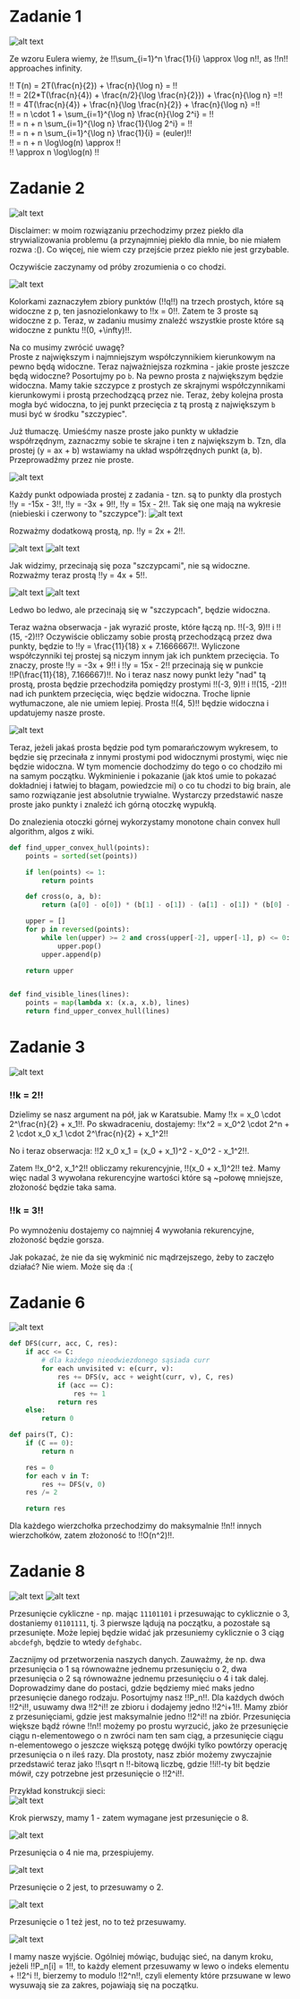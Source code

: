 # Zadanie 1

![alt text](images/3_1.png)

Ze wzoru Eulera wiemy, że !!\sum\_{i=1}^n \frac{1}{i} \approx \log n!!, as !!n!! approaches infinity.

!! T(n) = 2T(\frac{n}{2}) + \frac{n}{\log n} = !!  
!! = 2(2\*T(\frac{n}{4}) + \frac{n/2}{\log \frac{n}{2}}) + \frac{n}{\log n} =!!  
!! = 4T(\frac{n}{4}) + \frac{n}{\log \frac{n}{2}} + \frac{n}{\log n} =!!  
!! = n \cdot 1 + \sum\_{i=1}^{\log n} \frac{n}{\log 2^i} = !!  
!! = n + n \sum\_{i=1}^{\log n} \frac{1}{\log 2^i} = !!  
!! = n + n \sum\_{i=1}^{\log n} \frac{1}{i} = (euler)!!  
!! = n + n \log\log(n) \approx !!  
!! \approx n \log\log(n) !!

# Zadanie 2

![alt text](images/3_2.png)

Disclaimer: w moim rozwiązaniu przechodzimy przez piekło dla strywializowania problemu (a przynajmniej piekło dla mnie, bo nie miałem rozwa :(). Co więcej, nie wiem czy przejście przez piekło nie jest grzybable.

Oczywiście zaczynamy od próby zrozumienia o co chodzi.

![alt text](images/3_2_1.png)

Kolorkami zaznaczyłem zbiory punktów (!!q!!) na trzech prostych, które są widoczne z p, ten jasnozielonkawy to !!x = 0!!. Zatem te 3 proste są widoczne z p. Teraz, w zadaniu musimy znaleźć wszystkie proste które są widoczne z punktu !!(0, +\infty)!!.

Na co musimy zwrócić uwagę?  
Proste z największym i najmniejszym współczynnikiem kierunkowym na pewno będą widoczne. Teraz najważniejsza rozkmina - jakie proste jeszcze będą widoczne? Posortujmy po `b`. Na pewno prosta z największym będzie widoczna. Mamy takie szczypce z prostych ze skrajnymi współczynnikami kierunkowymi i prostą przechodzącą przez nie. Teraz, żeby kolejna prosta mogła być widoczna, to jej punkt przecięcia z tą prostą z największym `b` musi być w środku "szczypiec".

Już tłumaczę. Umieśćmy nasze proste jako punkty w układzie współrzędnym, zaznaczmy sobie te skrajne i ten z największym b. Tzn, dla prostej (y = ax + b) wstawiamy na układ współrzędnych punkt (a, b). Przeprowadźmy przez nie proste.

![alt text](images/3_2_2.png)

Każdy punkt odpowiada prostej z zadania - tzn. są to punkty dla prostych !!y = -15x - 3!!, !!y = -3x + 9!!, !!y = 15x - 2!!.
Tak się one mają na wykresie (niebieski i czerwony to "szczypce"):
![alt text](images/3_2_3.png)

Rozważmy dodatkową prostą, np. !!y = 2x + 2!!.

![alt text](images/3_2_5.png)
![alt text](images/3_2_4.png)

Jak widzimy, przecinają się poza "szczypcami", nie są widoczne. Rozważmy teraz prostą !!y = 4x + 5!!.

![alt text](images/3_2_6.png)
![alt text](images/3_2_7.png)

Ledwo bo ledwo, ale przecinają się w "szczypcach", będzie widoczna.

Teraz ważna obserwacja - jak wyrazić proste, które łączą np. !!(-3, 9)!! i !!(15, -2)!!? Oczywiście obliczamy sobie prostą przechodzącą przez dwa punkty, będzie to !!y = \frac{11}{18} x + 7.1666667!!. Wyliczone współczynniki tej prostej są niczym innym jak ich punktem przecięcia. To znaczy, proste !!y = -3x + 9!! i !!y = 15x - 2!! przecinają się w punkcie !!P(\frac{11}{18}, 7.166667)!!. No i teraz nasz nowy punkt leży "nad" tą prostą, prosta będzie przechodziła pomiędzy prostymi !!(-3, 9)!! i !!(15, -2)!! nad ich punktem przecięcia, więc będzie widoczna. Troche lipnie wytłumaczone, ale nie umiem lepiej. Prosta !!(4, 5)!! będzie widoczna i updatujemy nasze proste.

![alt text](images/3_2_8.png)

Teraz, jeżeli jakaś prosta będzie pod tym pomarańczowym wykresem, to będzie się przecinała z innymi prostymi pod widocznymi prostymi, więc nie będzie widoczna. W tym momencie dochodzimy do tego o co chodziło mi na samym początku. Wykminienie i pokazanie (jak ktoś umie to pokazać dokładniej i łatwiej to błagam, powiedzcie mi) o co tu chodzi to big brain, ale samo rozwiązanie jest absolutnie trywialne.
Wystarczy przedstawić nasze proste jako punkty i znaleźć ich górną otoczkę wypukłą.

Do znalezienia otoczki górnej wykorzystamy monotone chain convex hull algorithm, algos z wiki.

```python
def find_upper_convex_hull(points):
    points = sorted(set(points))

    if len(points) <= 1:
        return points

    def cross(o, a, b):
        return (a[0] - o[0]) * (b[1] - o[1]) - (a[1] - o[1]) * (b[0] - o[0])

    upper = []
    for p in reversed(points):
        while len(upper) >= 2 and cross(upper[-2], upper[-1], p) <= 0:
            upper.pop()
        upper.append(p)

    return upper


def find_visible_lines(lines):
    points = map(lambda x: (x.a, x.b), lines)
    return find_upper_convex_hull(lines)
```

# Zadanie 3

![alt text](images/3_3.png)

### !!k = 2!!

Dzielimy se nasz argument na pół, jak w Karatsubie. Mamy !!x = x_0 \cdot 2^\frac{n}{2} + x_1!!. Po skwadraceniu, dostajemy: !!x^2 = x_0^2 \cdot 2^n + 2 \cdot x_0 x_1 \cdot 2^\frac{n}{2} + x_1^2!!

No i teraz obserwacja: !!2 x_0 x_1 = (x_0 + x_1)^2 - x_0^2 - x_1^2!!.

Zatem !!x_0^2, x_1^2!! obliczamy rekurencyjnie, !!(x_0 + x_1)^2!! też. Mamy więc nadal 3 wywołana rekurencyjne wartości które są ~połowę mniejsze, złożoność będzie taka sama.

### !!k = 3!!

Po wymnożeniu dostajemy co najmniej 4 wywołania rekurencyjne, złożoność będzie gorsza.

Jak pokazać, że nie da się wykminić nic mądrzejszego, żeby to zaczęło działać? Nie wiem. Może się da :(

# Zadanie 6

![alt text](images/3_6.png)

```python
def DFS(curr, acc, C, res):
    if acc <= C:
        # dla każdego nieodwiezdonego sąsiada curr
        for each unvisited v: e(curr, v):
            res += DFS(v, acc + weight(curr, v), C, res)
            if (acc == C):
                res += 1
            return res
    else:
        return 0

def pairs(T, C):
    if (C == 0):
        return n

    res = 0
    for each v in T:
        res += DFS(v, 0)
    res /= 2

    return res
```

Dla każdego wierzchołka przechodzimy do maksymalnie !!n!! innych wierzchołków, zatem złożoność to !!O(n^2)!!.

# Zadanie 8

![alt text](images/3_8_1.png)
![alt text](images/3_8_2.png)

Przesunięcie cykliczne - np. mając `11101101` i przesuwając to cyklicznie o 3, dostaniemy `01101111`, tj. 3 pierwsze lądują na początku, a pozostałe są przesunięte. Może lepiej będzie widać jak przesuniemy cyklicznie o 3 ciąg `abcdefgh`, będzie to wtedy `defghabc`.

Zacznijmy od przetworzenia naszych danych. Zauważmy, że np. dwa przesunięcia o 1 są równoważne jednemu przesunięciu o 2, dwa przesunięcia o 2 są równoważne jednemu przesunięciu o 4 i tak dalej. Doprowadzimy dane do postaci, gdzie będziemy mieć maks jedno przesunięcie danego rodzaju. Posortujmy nasz !!P_n!!. Dla każdych dwóch !!2^i!!, usuwamy dwa !!2^i!! ze zbioru i dodajemy jedno !!2^i+1!!. Mamy zbiór z przesunięciami, gdzie jest maksymalnie jedno !!2^i!! na zbiór. Przesunięcia większe bądź równe !!n!! możemy po prostu wyrzucić, jako że przesunięcie ciągu n-elementowego o n zwróci nam ten sam ciąg, a przesunięcie ciągu n-elementowego o jeszcze większą potęgę dwójki tylko powtórzy operację przesunięcia o n ileś razy. Dla prostoty, nasz zbiór możemy zwyczajnie przedstawić teraz jako !!\sqrt n !!-bitową liczbę, gdzie !!i!!-ty bit będzie mówił, czy potrzebne jest przesunięcie o !!2^i!!.

Przykład konstrukcji sieci:  
![alt text](images/3_8_3.png)

Krok pierwszy, mamy 1 - zatem wymagane jest przesunięcie o 8.

![alt text](images/3_8_4.png)

Przesunięcia o 4 nie ma, przespiujemy.

![alt text](images/3_8_5.png)

Przesunięcie o 2 jest, to przesuwamy o 2.

![alt text](images/3_8_6.png)

Przesunięcie o 1 też jest, no to też przesuwamy.

![alt text](images/3_8_7.png)

I mamy nasze wyjście. Ogólniej mówiąc, budując sieć, na danym kroku, jeżeli !!P_n[i] = 1!!, to każdy element przesuwamy w lewo o indeks elementu + !!2^i !!, bierzemy to modulo !!2^n!!, czyli elementy które przsuwane w lewo wysuwają sie za zakres, pojawiają się na początku.
